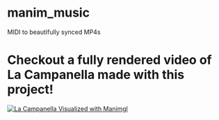 # manim_music
MIDI to beautifully synced MP4s

# Checkout a fully rendered video of La Campanella made with this project!
[![La Campanella Visualized with Manimgl](https://img.youtube.com/vi/N-olWP4egp4/0.jpg)](https://www.youtube.com/watch?v=N-olWP4egp4)
